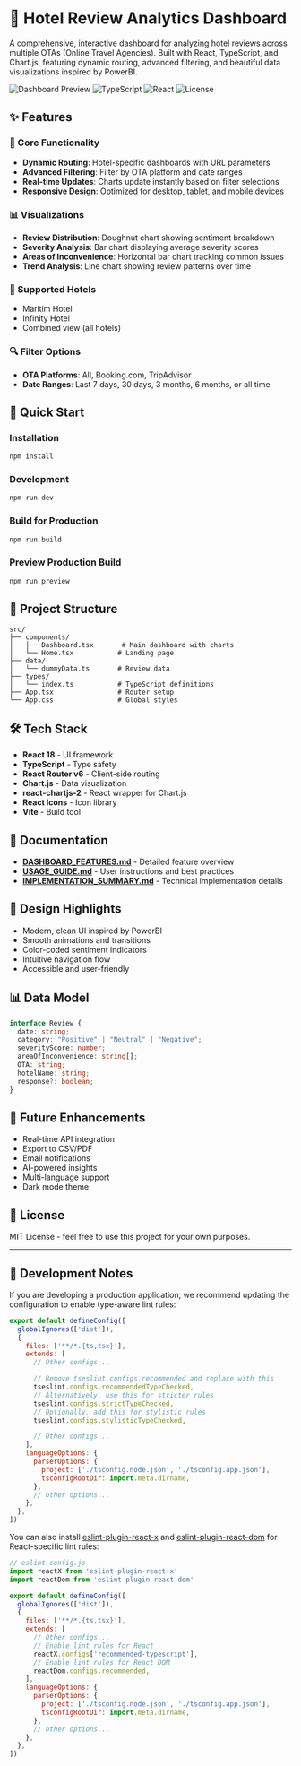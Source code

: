 # 🏨 Hotel Review Analytics Dashboard

A comprehensive, interactive dashboard for analyzing hotel reviews across multiple OTAs (Online Travel Agencies). Built with React, TypeScript, and Chart.js, featuring dynamic routing, advanced filtering, and beautiful data visualizations inspired by PowerBI.

![Dashboard Preview](https://img.shields.io/badge/Status-Production%20Ready-success)
![TypeScript](https://img.shields.io/badge/TypeScript-5.6-blue)
![React](https://img.shields.io/badge/React-18-61dafb)
![License](https://img.shields.io/badge/License-MIT-green)

## ✨ Features

### 🎯 Core Functionality
- **Dynamic Routing**: Hotel-specific dashboards with URL parameters
- **Advanced Filtering**: Filter by OTA platform and date ranges
- **Real-time Updates**: Charts update instantly based on filter selections
- **Responsive Design**: Optimized for desktop, tablet, and mobile devices

### 📊 Visualizations
- **Review Distribution**: Doughnut chart showing sentiment breakdown
- **Severity Analysis**: Bar chart displaying average severity scores
- **Areas of Inconvenience**: Horizontal bar chart tracking common issues
- **Trend Analysis**: Line chart showing review patterns over time

### 🏨 Supported Hotels
- Maritim Hotel
- Infinity Hotel
- Combined view (all hotels)

### 🔍 Filter Options
- **OTA Platforms**: All, Booking.com, TripAdvisor
- **Date Ranges**: Last 7 days, 30 days, 3 months, 6 months, or all time

## 🚀 Quick Start

### Installation
```bash
npm install
```

### Development
```bash
npm run dev
```

### Build for Production
```bash
npm run build
```

### Preview Production Build
```bash
npm run preview
```

## 📁 Project Structure

```
src/
├── components/
│   ├── Dashboard.tsx       # Main dashboard with charts
│   └── Home.tsx           # Landing page
├── data/
│   └── dummyData.ts       # Review data
├── types/
│   └── index.ts           # TypeScript definitions
├── App.tsx                # Router setup
└── App.css                # Global styles
```

## 🛠️ Tech Stack

- **React 18** - UI framework
- **TypeScript** - Type safety
- **React Router v6** - Client-side routing
- **Chart.js** - Data visualization
- **react-chartjs-2** - React wrapper for Chart.js
- **React Icons** - Icon library
- **Vite** - Build tool

## 📖 Documentation

- **[DASHBOARD_FEATURES.md](./DASHBOARD_FEATURES.md)** - Detailed feature overview
- **[USAGE_GUIDE.md](./USAGE_GUIDE.md)** - User instructions and best practices
- **[IMPLEMENTATION_SUMMARY.md](./IMPLEMENTATION_SUMMARY.md)** - Technical implementation details

## 🎨 Design Highlights

- Modern, clean UI inspired by PowerBI
- Smooth animations and transitions
- Color-coded sentiment indicators
- Intuitive navigation flow
- Accessible and user-friendly

## 📊 Data Model

```typescript
interface Review {
  date: string;
  category: "Positive" | "Neutral" | "Negative";
  severityScore: number;
  areaOfInconvenience: string[];
  OTA: string;
  hotelName: string;
  response?: boolean;
}
```

## 🔮 Future Enhancements

- Real-time API integration
- Export to CSV/PDF
- Email notifications
- AI-powered insights
- Multi-language support
- Dark mode theme

## 📝 License

MIT License - feel free to use this project for your own purposes.

---

## 🔧 Development Notes

If you are developing a production application, we recommend updating the configuration to enable type-aware lint rules:

```js
export default defineConfig([
  globalIgnores(['dist']),
  {
    files: ['**/*.{ts,tsx}'],
    extends: [
      // Other configs...

      // Remove tseslint.configs.recommended and replace with this
      tseslint.configs.recommendedTypeChecked,
      // Alternatively, use this for stricter rules
      tseslint.configs.strictTypeChecked,
      // Optionally, add this for stylistic rules
      tseslint.configs.stylisticTypeChecked,

      // Other configs...
    ],
    languageOptions: {
      parserOptions: {
        project: ['./tsconfig.node.json', './tsconfig.app.json'],
        tsconfigRootDir: import.meta.dirname,
      },
      // other options...
    },
  },
])
```

You can also install [eslint-plugin-react-x](https://github.com/Rel1cx/eslint-react/tree/main/packages/plugins/eslint-plugin-react-x) and [eslint-plugin-react-dom](https://github.com/Rel1cx/eslint-react/tree/main/packages/plugins/eslint-plugin-react-dom) for React-specific lint rules:

```js
// eslint.config.js
import reactX from 'eslint-plugin-react-x'
import reactDom from 'eslint-plugin-react-dom'

export default defineConfig([
  globalIgnores(['dist']),
  {
    files: ['**/*.{ts,tsx}'],
    extends: [
      // Other configs...
      // Enable lint rules for React
      reactX.configs['recommended-typescript'],
      // Enable lint rules for React DOM
      reactDom.configs.recommended,
    ],
    languageOptions: {
      parserOptions: {
        project: ['./tsconfig.node.json', './tsconfig.app.json'],
        tsconfigRootDir: import.meta.dirname,
      },
      // other options...
    },
  },
])
```
